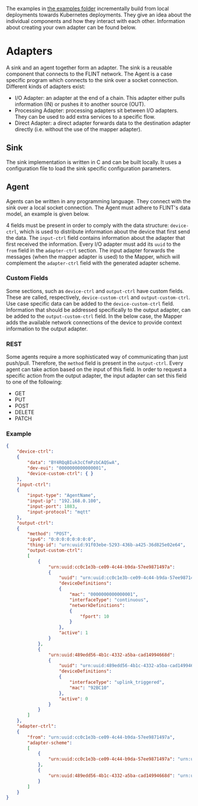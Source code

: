 The examples in [the examples folder](/examples) incrementally build from local deployments towards Kubernetes deployments. They give an idea about the individual components and how they interact with each other. Information about creating your own adapter can be found below.

# Adapters
A sink and an agent together form an adapter. The sink is a reusable component that connects to the FLINT network. The Agent is a case specific program which connects to the sink over a socket connection. Different kinds of adapters exist:
* I/O Adapter: an adapter at the end of a chain. This adapter either pulls information (IN) or pushes it to another source (OUT).
* Processing Adapter: processing adapters sit between I/O adapters. They can be used to add extra services to a specific flow. 
* Direct Adapter: a direct adapter forwards data to the destination adapter directly (i.e. without the use of the mapper adapter).

## Sink
The sink implementation is written in C and can be built locally. It uses a configuration file to load the sink specific configuration parameters.

## Agent
Agents can be written in any programming language. They connect with the sink over a local socket connection. The Agent must adhere to FLINT's data model, an example is given below.

4 fields must be present in order to comply with the data structure: `device-ctrl`, which is used to distribute information about the device that first send the data. The `input-ctrl` field contains information about the adapter that first received the information. Every I/O adapter must add its `uuid` to the `from` field in the `adapter-ctrl` section. The input adapter forwards the messages (when the mapper adapter is used) to the Mapper, which will complement the `adapter-ctrl` field with the generated adapter scheme.

### Custom Fields
Some sections, such as `device-ctrl` and `output-ctrl` have custom fields. These are called, respectively, `device-custom-ctrl` and `output-custom-ctrl`. Use case specific data can be added to the `device-custom-ctrl` field. Information that should be addressed specifically to the output adapter, can be added to the `output-custom-ctrl` field. In the below case, the Mapper adds the available network connections of the device to provide context information to the output adapter.

### REST
Some agents require a more sophisticated way of communicating than just push/pull. Therefore, the `method` field is present in the `output-ctrl`. Every agent can take action based on the input of this field. In order to request a specific action from the output adapter, the input adapter can set this field to one of the following:
* GET
* PUT
* POST
* DELETE
* PATCH

### Example
``` JSON
{
    "device-ctrl":
    {
        "data": "BY4RQqBIuk3cCfmPzbCAQSwA",
        "dev-eui": "0000000000000001",
        "device-custom-ctrl": { }
    },
    "input-ctrl":
    {
        "input-type": "AgentName",
        "input-ip": "192.168.0.100",
        "input-port": 1883,
        "input-protocol": "mqtt"
    },
    "output-ctrl":
    {
        "method": "POST",
        "ipv6": "0:0:0:0:0:0:0:0",
        "thing-id": "urn:uuid:91f03ebe-5293-436b-a425-36d825e02e64",
        "output-custom-ctrl":
        [
            {
                "urn:uuid:cc0c1e3b-ce09-4c44-b9da-57ee9871497a":
                {
                    "uuid": "urn:uuid:cc0c1e3b-ce09-4c44-b9da-57ee9871497a",
                    "deviceDefinitions":
                    {
                        "mac": "0000000000000001",
                        "interfaceType": "continuous",
                        "networkDefinitions":
                        {
                            "fport": 10
                        }
                    },
                    "active": 1
                }
            },
            {
                "urn:uuid:489edd56-4b1c-4332-a5ba-cad14994668d":
                {
                    "uuid": "urn:uuid:489edd56-4b1c-4332-a5ba-cad14994668d",
                    "deviceDefinitions":
                    {
                        "interfaceType": "uplink_triggered",
                        "mac": "92BC10"
                    },
                    "active": 0
                }
            }
        ]
    },
    "adapter-ctrl":
    {
        "from": "urn:uuid:cc0c1e3b-ce09-4c44-b9da-57ee9871497a",
        "adapter-scheme":
        [
            {
                "urn:uuid:cc0c1e3b-ce09-4c44-b9da-57ee9871497a": "urn:uuid:e4370d7c-eae3-416d-85f0-751d396cacf5"
            },
            {
                "urn:uuid:489edd56-4b1c-4332-a5ba-cad14994668d": "urn:uuid:e4370d7c-eae3-416d-85f0-751d396cacf5"
            }
        ]
    }
}

```